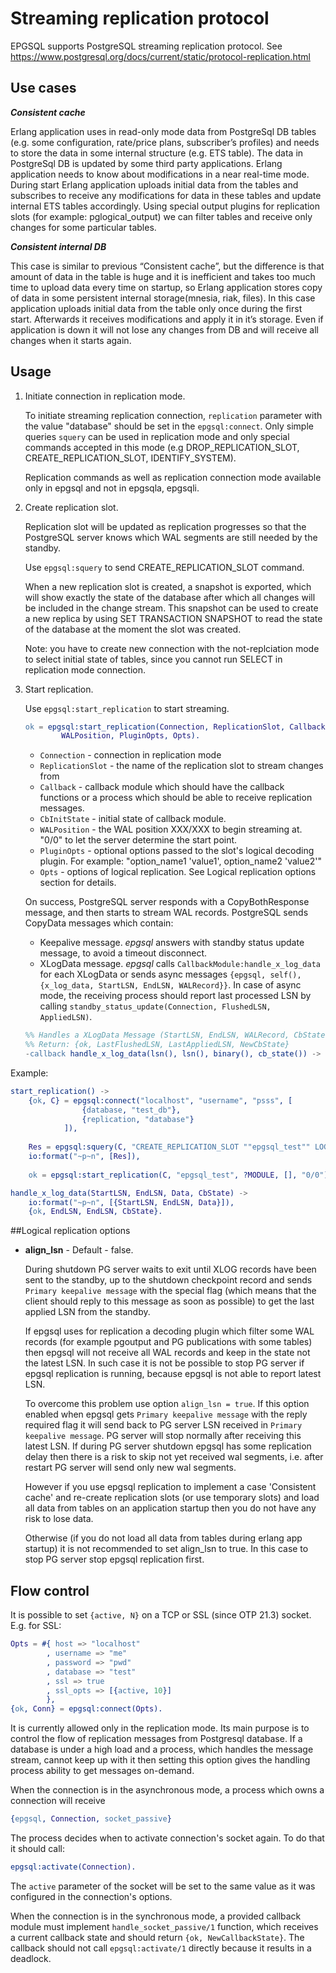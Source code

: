 # Streaming replication protocol

EPGSQL supports PostgreSQL streaming replication protocol.
See https://www.postgresql.org/docs/current/static/protocol-replication.html

## Use cases
***Consistent cache***

Erlang application uses in read-only mode data from PostgreSql DB tables 
(e.g. some configuration, rate/price plans, subscriber’s profiles) 
and needs to store the data in some internal structure (e.g. ETS table). 
The data in PostgreSql DB is updated by some third party applications. 
Erlang application needs to know about modifications in a near real-time mode. 
During start Erlang application uploads initial data from the tables 
and subscribes to receive any modifications for data in these tables and update internal ETS tables accordingly.
Using special output plugins for replication slots (for example: pglogical_output) 
we can filter tables and receive only changes for some particular tables.

***Consistent internal DB***

This case is similar to previous “Consistent cache”, 
but the difference is that amount of data in the table is huge 
and it is inefficient and takes too much time to upload data every time on startup, 
so Erlang application stores copy of data in some persistent internal storage(mnesia, riak, files). 
In this case application uploads initial data from the table only once during the first start. 
Afterwards it receives modifications and apply it in it’s storage. 
Even if application is down it will not lose any changes from DB 
and will receive all changes when it starts again.


## Usage
1. Initiate connection in replication mode.

    To initiate streaming replication connection, `replication` parameter with 
the value "database" should be set in the `epgsql:connect`.
Only simple queries `squery` can be used in replication mode and 
only special commands accepted in this mode 
(e.g DROP_REPLICATION_SLOT, CREATE_REPLICATION_SLOT, IDENTIFY_SYSTEM).

    Replication commands as well as replication connection mode available only in epgsql and not in epgsqla, epgsqli.

2. Create replication slot. 

    Replication slot will be updated as replication progresses so that the PostgreSQL server knows 
    which WAL segments are still needed by the standby.
    
    Use `epgsql:squery` to send CREATE_REPLICATION_SLOT command.
    
    When a new replication slot is created, a snapshot is exported, 
    which will show exactly the state of the database 
    after which all changes will be included in the change stream. 
    This snapshot can be used to create a new replica by using SET TRANSACTION SNAPSHOT 
    to read the state of the database at the moment the slot was created. 
    
    Note: you have to create new connection with the not-replciation mode to select initial state of tables, 
    since you cannot run SELECT in replication mode connection.

3. Start replication.

    Use `epgsql:start_replication` to start streaming. 

    ```erlang
    ok = epgsql:start_replication(Connection, ReplicationSlot, Callback, CbInitState, 
            WALPosition, PluginOpts, Opts).
    ```
    - `Connection`           - connection in replication mode
    - `ReplicationSlot`      - the name of the replication slot to stream changes from
    - `Callback`             - callback module which should have the callback functions
                                or a process which should be able to receive replication messages.
    - `CbInitState`          - initial state of callback module. 
    - `WALPosition`          - the WAL position XXX/XXX to begin streaming at.
                               "0/0" to let the server determine the start point.
    - `PluginOpts`           - optional options passed to the slot's logical decoding plugin. 
                               For example: "option_name1 'value1', option_name2 'value2'"
    - `Opts`                 - options of logical replication. 
                               See Logical replication options section for details.
    

    On success, PostgreSQL server responds with a CopyBothResponse message, and then starts to stream WAL records.
    PostgreSQL sends CopyData messages which contain:
    - Keepalive message. *epgsql* answers with standby status update message, to avoid a timeout disconnect.
    - XLogData message. *epgsql* calls `CallbackModule:handle_x_log_data` for each XLogData 
    or sends async messages `{epgsql, self(), {x_log_data, StartLSN, EndLSN, WALRecord}}`. 
    In case of async mode, the receiving process should report last processed LSN by calling 
    `standby_status_update(Connection, FlushedLSN, AppliedLSN)`.

    ```erlang
    %% Handles a XLogData Message (StartLSN, EndLSN, WALRecord, CbState).
    %% Return: {ok, LastFlushedLSN, LastAppliedLSN, NewCbState}
    -callback handle_x_log_data(lsn(), lsn(), binary(), cb_state()) -> {ok, lsn(), lsn(), cb_state()}.
     ```
 
Example:

```erlang
start_replication() -> 
    {ok, C} = epgsql:connect("localhost", "username", "psss", [
                {database, "test_db"},
                {replication, "database"}
            ]),
    
    Res = epgsql:squery(C, "CREATE_REPLICATION_SLOT ""epgsql_test"" LOGICAL ""test_decoding"""),
    io:format("~p~n", [Res]),
    
    ok = epgsql:start_replication(C, "epgsql_test", ?MODULE, [], "0/0").

handle_x_log_data(StartLSN, EndLSN, Data, CbState) ->
    io:format("~p~n", [{StartLSN, EndLSN, Data}]),
    {ok, EndLSN, EndLSN, CbState}.
```

##Logical replication options

* **align_lsn** - Default - false.

    During shutdown PG server waits to exit until XLOG records have been sent to the standby, 
    up to the shutdown checkpoint record and sends `Primary keepalive message` 
    with the special flag (which means that the client should reply to this message as soon as possible) 
    to get the last applied LSN from the standby.

    If epgsql uses for replication a decoding plugin which filter some WAL records 
    (for example pgoutput and PG publications with some tables) 
    then epgsql will not receive all WAL records and keep in the state not the latest LSN.
    In such case it is not be possible to stop PG server if epgsql replication is running, 
    because epgsql is not able to report latest LSN.

    To overcome this problem use option `align_lsn = true`.
    If this option enabled when epgsql gets `Primary keepalive message` with the reply required flag 
    it will send back to PG server LSN received in `Primary keepalive message`. 
    PG server will stop normally after receiving this latest LSN.
    If during PG server shutdown epgsql has some replication delay 
    then there is a risk to skip not yet received wal segments, 
    i.e. after restart PG server will send only new wal segments.
    
    However if you use epgsql replication to implement a case 'Consistent cache' 
    and re-create replication slots (or use temporary slots) 
    and load all data from tables on an application startup 
    then you do not have any risk to lose data. 
    
    Otherwise (if you do not load all data from tables during erlang app startup) 
    it is not recommended to set align_lsn to true. In this case to stop PG server stop epgsql replication first.
    
## Flow control

It is possible to set `{active, N}` on a TCP or SSL (since OTP 21.3) socket. E.g. for SSL:
```erlang
Opts = #{ host => "localhost"
        , username => "me"
        , password => "pwd"
        , database => "test"
        , ssl => true
        , ssl_opts => [{active, 10}]
        },
{ok, Conn} = epgsql:connect(Opts).
```

It is currently allowed only in the replication mode. Its main purpose is to control the flow of
replication messages from Postgresql database. If a database is under a high load and a process, which
handles the message stream, cannot keep up with it then setting this option gives the handling process
ability to get messages on-demand.

When the connection is in the asynchronous mode, a process which owns a connection will receive
```erlang
{epgsql, Connection, socket_passive}
```
The process decides when to activate connection's socket again. To do that it should call:
```erlang
epgsql:activate(Connection).
```
The `active` parameter of the socket will be set to the same value as it was configured in
the connection's options.

When the connection is in the synchronous mode, a provided callback module must implement
`handle_socket_passive/1` function, which receives a current callback state and should
return `{ok, NewCallbackState}`. The callback should not call `epgsql:activate/1` directly
because it results in a deadlock.

